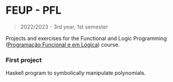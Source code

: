 # FEUP - PFL

> 2022/2023 - 3rd year, 1st semester

Projects and exercises for the Functional and Logic Programming ([Programação Funcional e em Lógica](https://sigarra.up.pt/feup/pt/UCURR_GERAL.FICHA_UC_VIEW?pv_ocorrencia_id=501686 "course page")) course.

### First project
Haskell program to symbolically manipulate polynomials.
